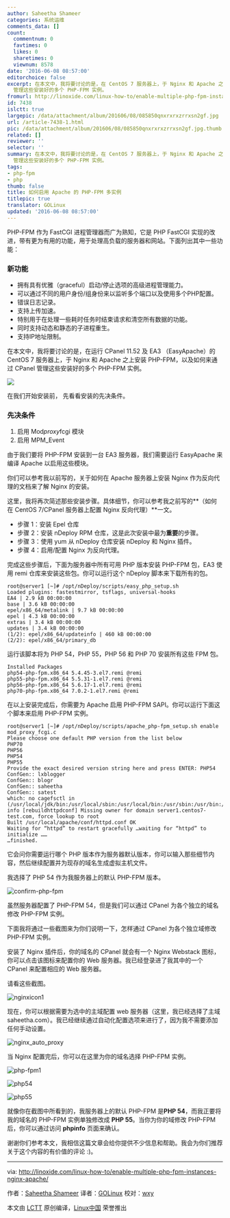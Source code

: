 ```yaml
---
author: Saheetha Shameer
categories: 系统运维
comments_data: []
count:
  commentnum: 0
  favtimes: 0
  likes: 0
  sharetimes: 0
  viewnum: 8578
date: '2016-06-08 08:57:00'
editorchoice: false
excerpt: 在本文中，我将要讨论的是，在 CentOS 7 服务器上，于 Nginx 和 Apache 之上安装 PHP-FPM，以及如何来通过 CPanel
  管理这些安装好的多个 PHP-FPM 实例。
fromurl: http://linoxide.com/linux-how-to/enable-multiple-php-fpm-instances-nginx-apache/
id: 7438
islctt: true
largepic: /data/attachment/album/201606/08/085850qnxrxrxzrrxsn2gf.jpg
url: /article-7438-1.html
pic: /data/attachment/album/201606/08/085850qnxrxrxzrrxsn2gf.jpg.thumb.jpg
related: []
reviewer: ''
selector: ''
summary: 在本文中，我将要讨论的是，在 CentOS 7 服务器上，于 Nginx 和 Apache 之上安装 PHP-FPM，以及如何来通过 CPanel
  管理这些安装好的多个 PHP-FPM 实例。
tags:
- php-fpm
- php
thumb: false
title: 如何启用 Apache 的 PHP-FPM 多实例
titlepic: true
translator: GOLinux
updated: '2016-06-08 08:57:00'
---
```


PHP-FPM 作为 FastCGI 进程管理器而广为熟知，它是 PHP FastCGI 实现的改进，带有更为有用的功能，用于处理高负载的服务器和网站。下面列出其中一些功能：


### 新功能


* 拥有具有优雅（graceful）启动/停止选项的高级进程管理能力。
* 可以通过不同的用户身份/组身份来以监听多个端口以及使用多个PHP配置。
* 错误日志记录。
* 支持上传加速。
* 特别用于在处理一些耗时任务时结束请求和清空所有数据的功能。
* 同时支持动态和静态的子进程重生。
* 支持IP地址限制。


在本文中，我将要讨论的是，在运行 CPanel 11.52 及 EA3 （EasyApache）的 CentOS 7 服务器上，于 Nginx 和 Apache 之上安装 PHP-FPM，以及如何来通过 CPanel 管理这些安装好的多个 PHP-FPM 实例。


![](/data/attachment/album/201606/08/085850qnxrxrxzrrxsn2gf.jpg)


在我们开始安装前， 先看看安装的先决条件。


### 先决条件


1. 启用 Mod*proxy*fcgi 模块
2. 启用 MPM\_Event


由于我们要将 PHP-FPM 安装到一台 EA3 服务器，我们需要运行 EasyApache 来编译 Apache 以启用这些模块。


你们可以参考我以前写的，关于如何在 Apache 服务器上安装 Nginx 作为反向代理的文档来了解 Nginx 的安装。


这里，我将再次简述那些安装步骤。具体细节，你可以参考我之前写的**（如何在 CentOS 7/CPanel 服务器上配置 Nginx 反向代理）**一文。


* 步骤 1：安装 Epel 仓库
* 步骤 2：安装 nDeploy RPM 仓库，这是此次安装中最为**重要**的步骤。
* 步骤 3：使用 yum 从 nDeploy 仓库安装 nDeploy 和 Nginx 插件。
* 步骤 4：启用/配置 Nginx 为反向代理。


完成这些步骤后，下面为服务器中所有可用 PHP 版本安装 PHP-FPM 包，EA3 使用 remi 仓库来安装这些包。你可以运行这个 nDeploy 脚本来下载所有的包。



```
root@server1 [~]# /opt/nDeploy/scripts/easy_php_setup.sh
Loaded plugins: fastestmirror, tsflags, universal-hooks
EA4 | 2.9 kB 00:00:00
base | 3.6 kB 00:00:00
epel/x86_64/metalink | 9.7 kB 00:00:00
epel | 4.3 kB 00:00:00
extras | 3.4 kB 00:00:00
updates | 3.4 kB 00:00:00
(1/2): epel/x86_64/updateinfo | 460 kB 00:00:00
(2/2): epel/x86_64/primary_db

```

运行该脚本将为 PHP 54，PHP 55，PHP 56 和 PHP 70 安装所有这些 FPM 包。



```
Installed Packages
php54-php-fpm.x86_64 5.4.45-3.el7.remi @remi
php55-php-fpm.x86_64 5.5.31-1.el7.remi @remi
php56-php-fpm.x86_64 5.6.17-1.el7.remi @remi
php70-php-fpm.x86_64 7.0.2-1.el7.remi @remi

```

在以上安装完成后，你需要为 Apache 启用 PHP-FPM SAPI。你可以运行下面这个脚本来启用 PHP-FPM 实例。



```
root@server1 [~]# /opt/nDeploy/scripts/apache_php-fpm_setup.sh enable
mod_proxy_fcgi.c
Please choose one default PHP version from the list below
PHP70
PHP56
PHP54
PHP55
Provide the exact desired version string here and press ENTER: PHP54
ConfGen:: lxblogger
ConfGen:: blogr
ConfGen:: saheetha
ConfGen:: satest
which: no cagefsctl in (/usr/local/jdk/bin:/usr/local/sbin:/usr/local/bin:/usr/sbin:/usr/bin:/usr/local/bin:/usr/X11R6/bin:/root/bin)
info [rebuildhttpdconf] Missing owner for domain server1.centos7-test.com, force lookup to root
Built /usr/local/apache/conf/httpd.conf OK
Waiting for “httpd” to restart gracefully …waiting for “httpd” to initialize ……
…finished.

```

它会问你需要运行哪个 PHP 版本作为服务器默认版本，你可以输入那些细节内容，然后继续配置并为现存的域名生成虚拟主机文件。


我选择了 PHP 54 作为我服务器上的默认 PHP-FPM 版本。


![confirm-php-fpm](/data/attachment/album/201606/08/085750z6brezhx2xd28p2b.png)


虽然服务器配置了 PHP-FPM 54，但是我们可以通过 CPanel 为各个独立的域名修改 PHP-FPM 实例。


下面我将通过一些截图来为你们说明一下，怎样通过 CPanel 为各个独立域修改 PHP-FPM 实例。


安装了 Nginx 插件后，你的域名的 CPanel 就会有一个 Nginx Webstack 图标，你可以点击该图标来配置你的 Web 服务器。我已经登录进了我其中的一个 CPanel 来配置相应的 Web 服务器。


请看这些截图。


 


![nginxicon1](/data/attachment/album/201606/08/085750yrdddzjc388u964p.png)


现在，你可以根据需要为选中的主域配置 web 服务器（这里，我已经选择了主域 saheetha.com）。我已经继续通过自动化配置选项来进行了，因为我不需要添加任何手动设置。


![nginx_auto_proxy](/data/attachment/album/201606/08/085751qggq2epeg5848pgh.png)


当 Nginx 配置完后，你可以在这里为你的域名选择 PHP-FPM 实例。


![php-fpm1](/data/attachment/album/201606/08/085752y1oh3ombwc9babdl.png)


![php54](/data/attachment/album/201606/08/085753vrrn9nnb92y8i6xx.png)


![php55](/data/attachment/album/201606/08/085753oe6l5fvfa6kqrf6m.png)


就像你在截图中所看到的，我服务器上的默认 PHP-FPM 是**PHP 54**，而我正要将我的域名的 PHP-FPM 实例单独修改成 **PHP 55**。当你为你的域修改 PHP-FPM 后，你可以通过访问 **phpinfo** 页面来确认。


谢谢你们参考本文，我相信这篇文章会给你提供不少信息和帮助。我会为你们推荐关于这个内容的有价值的评论 :)。




---


via: <http://linoxide.com/linux-how-to/enable-multiple-php-fpm-instances-nginx-apache/>


作者：[Saheetha Shameer](http://linoxide.com/author/saheethas/) 译者：[GOLinux](https://github.com/GOLinux) 校对：[wxy](https://github.com/wxy)


本文由 [LCTT](https://github.com/LCTT/TranslateProject) 原创编译，[Linux中国](https://linux.cn/) 荣誉推出